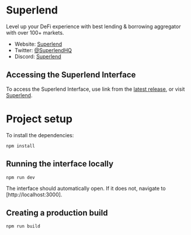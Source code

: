 # Superlend

Level up your DeFi experience with best lending & borrowing aggregator with over 100+ markets.

- Website: [Superlend](https://beta.superlend.xyz/)
- Twitter: [@SuperlendHQ](https://x.com/SuperlendHQ)
- Discord: [Superlend](https://discord.com/invite/superlend)

## Accessing the Superlend Interface

To access the Superlend Interface, use link from the
[latest release](https://github.com/Superlend/superlend-interface),
or visit [Superlend](https://beta.superlend.xyz/).

# Project setup

To install the dependencies:

```
npm install
```

## Running the interface locally

```
npm run dev
```

The interface should automatically open. If it does not, navigate to [http://localhost:3000].

## Creating a production build

```
npm run build
```